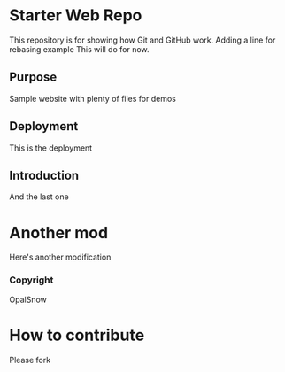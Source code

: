 # Starter Web Repo

This repository is for showing how Git and GitHub work. Adding a line for rebasing example
This will do for now.

## Purpose

Sample website with plenty of files for demos

## Deployment

This is the deployment

## Introduction

And the last one

# Another mod

Here's another modification

### Copyright

OpalSnow

# How to contribute

Please fork